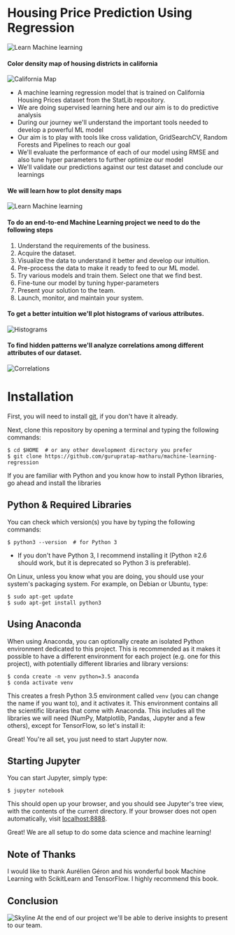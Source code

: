 Housing Price Prediction Using Regression
==========================

![Learn Machine learning](https://raw.githubusercontent.com/gurupratap-matharu/machine-learning-regression/master/images/header.png)

#### Color density map of housing districts in california
![California Map](https://raw.githubusercontent.com/gurupratap-matharu/machine-learning-regression/master/images/california.png)

* A machine learning regression model that is trained on California Housing Prices dataset from the StatLib repository. 
* We are doing supervised learning here and our aim is to do predictive analysis
* During our journey we'll understand the important tools needed to develop a powerful ML model
* Our aim is to play with tools like cross validation, GridSearchCV, Random Forests and Pipelines to reach our goal
* We'll evaluate the performance of each of our model using RMSE and also tune hyper parameters to further optimize our model
* We'll validate our predictions against our test dataset and conclude our learnings

#### We will learn how to plot density maps
![Learn Machine learning](https://raw.githubusercontent.com/gurupratap-matharu/machine-learning-regression/master/images/density.png)


#### To do an end-to-end Machine Learning project we need to do the following steps

1. Understand the requirements of the business.
2. Acquire the dataset.
3. Visualize the data to understand it better and develop our intuition.
4. Pre-process the data to make it ready to feed to our ML model.
5. Try various models and train them. Select one that we find best.
6. Fine-tune our model by tuning hyper-parameters
7. Present your solution to the team.
8. Launch, monitor, and maintain your system.

#### To get a better intuition we'll plot histograms of various attributes.
![Histograms](https://raw.githubusercontent.com/gurupratap-matharu/machine-learning-regression/master/images/histograms.png)

#### To find hidden patterns we'll analyze correlations among different attributes of our dataset.
![Correlations](https://raw.githubusercontent.com/gurupratap-matharu/machine-learning-regression/master/images/correlations.png)


# Installation

First, you will need to install [git](https://git-scm.com/), if you don't have it already.

Next, clone this repository by opening a terminal and typing the following commands:

    $ cd $HOME  # or any other development directory you prefer
    $ git clone https://github.com/gurupratap-matharu/machine-learning-regression


If you are familiar with Python and you know how to install Python libraries, go ahead and install the libraries 

## Python & Required Libraries

You can check which version(s) you have by typing the following commands:

    $ python3 --version  # for Python 3


* If you don't have Python 3, I recommend installing it (Python ≥2.6 should work, but it is deprecated so Python 3 is preferable). 


On Linux, unless you know what you are doing, you should use your system's packaging system. For example, on Debian or Ubuntu, type:

    $ sudo apt-get update
    $ sudo apt-get install python3


## Using Anaconda

When using Anaconda, you can optionally create an isolated Python environment dedicated to this project. This is recommended as it makes it possible to have a different environment for each project (e.g. one for this project), with potentially different libraries and library versions:

    $ conda create -n venv python=3.5 anaconda
    $ conda activate venv

This creates a fresh Python 3.5 environment called `venv` (you can change the name if you want to), and it activates it. This environment contains all the scientific libraries that come with Anaconda. This includes all the libraries we will need (NumPy, Matplotlib, Pandas, Jupyter and a few others), except for TensorFlow, so let's install it:

   
Great! You're all set, you just need to start Jupyter now.

## Starting Jupyter

You can start Jupyter, simply type:

    $ jupyter notebook

This should open up your browser, and you should see Jupyter's tree view, with the contents of the current directory. If your browser does not open automatically, visit [localhost:8888](http://localhost:8888/tree).  

Great! We are all setup to do some data science and machine learning!


## Note of Thanks

I would like to thank Aurélien Géron and his wonderful book Machine Learning with ScikitLearn and TensorFlow. I highly recommend this book.

## Conclusion
![Skyline](https://raw.githubusercontent.com/gurupratap-matharu/machine-learning-regression/master/images/skyline.jpg)
At the end of our project we'll be able to derive insights to present to our team. 
